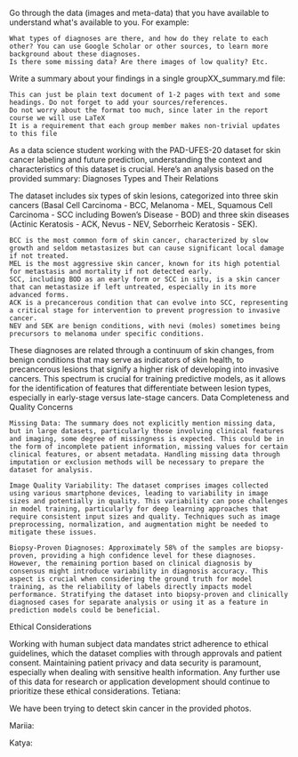 Go through the data (images and meta-data) that you have available to understand what's available to you. For example:

    What types of diagnoses are there, and how do they relate to each other? You can use Google Scholar or other sources, to learn more background about these diagnoses.
    Is there some missing data? Are there images of low quality? Etc.

Write a summary about your findings in a single groupXX_summary.md file:

    This can just be plain text document of 1-2 pages with text and some headings. Do not forget to add your sources/references.
    Do not worry about the format too much, since later in the report course we will use LaTeX
    It is a requirement that each group member makes non-trivial updates to this file


As a data science student working with the PAD-UFES-20 dataset for skin cancer labeling and future prediction, understanding the context and characteristics of this dataset is crucial. Here’s an analysis based on the provided summary:
Diagnoses Types and Their Relations

The dataset includes six types of skin lesions, categorized into three skin cancers (Basal Cell Carcinoma - BCC, Melanoma - MEL, Squamous Cell Carcinoma - SCC including Bowen’s Disease - BOD) and three skin diseases (Actinic Keratosis - ACK, Nevus - NEV, Seborrheic Keratosis - SEK).

    BCC is the most common form of skin cancer, characterized by slow growth and seldom metastasizes but can cause significant local damage if not treated.
    MEL is the most aggressive skin cancer, known for its high potential for metastasis and mortality if not detected early.
    SCC, including BOD as an early form or SCC in situ, is a skin cancer that can metastasize if left untreated, especially in its more advanced forms.
    ACK is a precancerous condition that can evolve into SCC, representing a critical stage for intervention to prevent progression to invasive cancer.
    NEV and SEK are benign conditions, with nevi (moles) sometimes being precursors to melanoma under specific conditions.

These diagnoses are related through a continuum of skin changes, from benign conditions that may serve as indicators of skin health, to precancerous lesions that signify a higher risk of developing into invasive cancers. This spectrum is crucial for training predictive models, as it allows for the identification of features that differentiate between lesion types, especially in early-stage versus late-stage cancers.
Data Completeness and Quality Concerns

    Missing Data: The summary does not explicitly mention missing data, but in large datasets, particularly those involving clinical features and imaging, some degree of missingness is expected. This could be in the form of incomplete patient information, missing values for certain clinical features, or absent metadata. Handling missing data through imputation or exclusion methods will be necessary to prepare the dataset for analysis.

    Image Quality Variability: The dataset comprises images collected using various smartphone devices, leading to variability in image sizes and potentially in quality. This variability can pose challenges in model training, particularly for deep learning approaches that require consistent input sizes and quality. Techniques such as image preprocessing, normalization, and augmentation might be needed to mitigate these issues.

    Biopsy-Proven Diagnoses: Approximately 58% of the samples are biopsy-proven, providing a high confidence level for these diagnoses. However, the remaining portion based on clinical diagnosis by consensus might introduce variability in diagnosis accuracy. This aspect is crucial when considering the ground truth for model training, as the reliability of labels directly impacts model performance. Stratifying the dataset into biopsy-proven and clinically diagnosed cases for separate analysis or using it as a feature in prediction models could be beneficial.

Ethical Considerations

Working with human subject data mandates strict adherence to ethical guidelines, which the dataset complies with through approvals and patient consent. Maintaining patient privacy and data security is paramount, especially when dealing with sensitive health information. Any further use of this data for research or application development should continue to prioritize these ethical considerations.
Tetiana:

We have been trying to detect skin cancer in the provided photos.

Mariia:

Katya:

